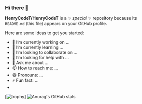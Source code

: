 ### Hi there 👋

**HenryCodeT/HenryCodeT** is a ✨ _special_ ✨ repository because its `README.md` (this file) appears on your GitHub profile.

Here are some ideas to get you started:

- 🔭 I’m currently working on ...
- 🌱 I’m currently learning ...
- 👯 I’m looking to collaborate on ...
- 🤔 I’m looking for help with ...
- 💬 Ask me about ...
- 📫 How to reach me: ...
- 😄 Pronouns: ...
- ⚡ Fun fact: ...
- 
[![trophy](https://github-profile-trophy.vercel.app/?username=HenryCodeT&theme=onedark)]
![Anurag's GitHub stats](https://github-readme-stats.vercel.app/api?username=HenryCodeT&show_icons=true&theme=radical)


